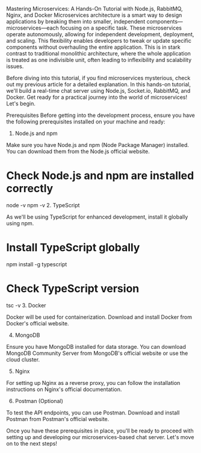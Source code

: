 Mastering Microservices: A Hands-On Tutorial with Node.js, RabbitMQ, Nginx, and Docker
Microservices architecture is a smart way to design applications by breaking them into smaller, independent components—microservices—each focusing on a specific task. These microservices operate autonomously, allowing for independent development, deployment, and scaling. This flexibility enables developers to tweak or update specific components without overhauling the entire application. This is in stark contrast to traditional monolithic architecture, where the whole application is treated as one indivisible unit, often leading to inflexibility and scalability issues.

Before diving into this tutorial, if you find microservices mysterious, check out my previous article for a detailed explanation. In this hands-on tutorial, we'll build a real-time chat server using Node.js, Socket.io, RabbitMQ, and Docker. Get ready for a practical journey into the world of microservices! Let's begin.

Prerequisites
Before getting into the development process, ensure you have the following prerequisites installed on your machine and ready:

1. Node.js and npm

Make sure you have Node.js and npm (Node Package Manager) installed. You can download them from the Node.js official website.

# Check Node.js and npm are installed correctly
node -v
npm -v
2. TypeScript

As we'll be using TypeScript for enhanced development, install it globally using npm.

# Install TypeScript globally
npm install -g typescript

# Check TypeScript version
tsc -v
3. Docker

Docker will be used for containerization. Download and install Docker from Docker's official website.

4. MongoDB

Ensure you have MongoDB installed for data storage. You can download MongoDB Community Server from MongoDB's official website or use the cloud cluster.

5. Nginx

For setting up Nginx as a reverse proxy, you can follow the installation instructions on Nginx's official documentation.

6. Postman (Optional)

To test the API endpoints, you can use Postman. Download and install Postman from Postman's official website.

Once you have these prerequisites in place, you'll be ready to proceed with setting up and developing our microservices-based chat server. Let's move on to the next steps!
